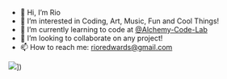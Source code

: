 - 👋 Hi, I’m Rio
- 👀 I’m interested in Coding, Art, Music, Fun and Cool Things!
- 🌱 I’m currently learning to code at [@Alchemy-Code-Lab](https://www.alchemycodelab.com/)
- 💞️ I’m looking to collaborate on any project!
- 📫 How to reach me: rioredwards@gmail.com

<!---
rioredwards/rioredwards is a ✨ special ✨ repository because its `README.md` (this file) appears on your GitHub profile.
You can click the Preview link to take a look at your changes.
--->

![]([https://github.com/rioredwards/rioredwards/blob/main/Swimmy_Nudibranch.gif)])
